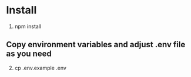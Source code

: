 # Install
1. npm install
## Copy environment variables and adjust .env file as you need
2. cp .env.example .env